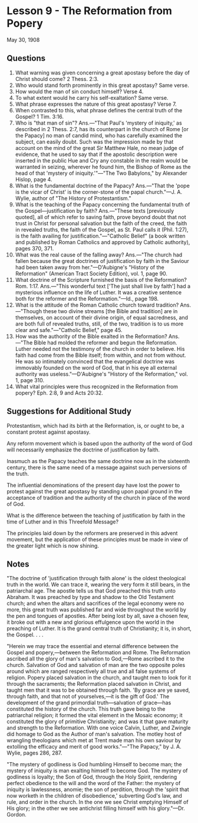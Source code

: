 # Lesson 9 - The Reformation from Popery

May 30, 1908

## Questions

1. What warning was given concerning a great apostasy before the day of Christ should come? 2 Thess. 2:3.
2. Who would stand forth prominently in this great apostasy? Same verse.
3. How would the man of sin conduct himself? Verse 4.
4. To what extent would he carry his self-exaltation? Same verse.
5. What phrase expresses the nature of this great apostasy? Verse 7.
6. When contrasted to this, what phrase defines the central truth of the Gospel? 1 Tim. 3:16.
7. Who is "that man of sin"? Ans.—"That Paul's 'mystery of iniquity,' as described in 2 Thess. 2:7, has its counterpart in the church of Rome [or the Papacy] no man of candid mind, who has carefully examined the subject, can easily doubt. Such was the impression made by that account on the mind of the great Sir Matthew Hale, no mean judge of evidence, that he used to say that if the apostolic description were inserted in the public Hue and Cry any constable in the realm would be warranted in seizing, wherever he found him, the Bishop of Rome as the head of that 'mystery of iniquity.'"—"The Two Babylons," by Alexander Hislop, page 4.
8. What is the fundamental doctrine of the Papacy? Ans.—"That the 'pope is the vicar of Christ' is the corner-stone of the papal church."—J. A. Wylie, author of "The History of Protestantism."
9. What is the teaching of the Papacy concerning the fundamental truth of the Gospel—justification by faith? Ans.—"These texts [previously quoted], all of which refer to saving faith, prove beyond doubt that not trust in Christ for personal salvation but the faith of the creed, the faith in revealed truths, the faith of the Gospel, as St. Paul calls it (Phil. 1:27), is the faith availing for justification."—"Catholic Belief" (a book written and published by Roman Catholics and approved by Catholic authority), pages 370, 371.
10. What was the real cause of the falling away? Ans.—"The church had fallen because the great doctrines of justification by faith in the Saviour had been taken away from her."—D'Aubigne's "History of the Reformation" (American Tract Society Edition), vol. 1, page 90.
11. What doctrine of the Scripture furnished the basis of the Reformation? Rom. 1:17. Ans.—"This wonderful text ['The just shall live by faith'] had a mysterious influence on the life of Luther. It was a creative sentence both for the reformer and the Reformation."—Id., page 198.
12. What is the attitude of the Roman Catholic church toward tradition? Ans.—"Though these two divine streams [the Bible and tradition] are in themselves, on account of their divine origin, of equal sacredness, and are both full of revealed truths, still, of the two, tradition is to us more clear and safe."—"Catholic Belief," page 45.
13. How was the authority of the Bible exalted in the Reformation? Ans.—"The Bible had molded the reformer and begun the Reformation. Luther needed not the testimony of the church in order to believe. His faith had come from the Bible itself; from within, and not from without. He was so intimately convinced that the evangelical doctrine was immovably founded on the word of God, that in his eye all external authority was useless."—D'Aubigne's "History of the Reformation," vol. 1, page 310.
14. What vital principles were thus recognized in the Reformation from popery? Eph. 2:8, 9 and Acts 20:32.

## Suggestions for Additional Study

Protestantism, which had its birth at the Reformation, is, or ought to be, a constant protest against apostasy.

Any reform movement which is based upon the authority of the word of God will necessarily emphasize the doctrine of justification by faith.

Inasmuch as the Papacy teaches the same doctrine now as in the sixteenth century, there is the same need of a message against such perversions of the truth.

The influential denominations of the present day have lost the power to protest against the great apostasy by standing upon papal ground in the acceptance of tradition and the authority of the church in place of the word of God.

What is the difference between the teaching of justification by faith in the time of Luther and in this Threefold Message?

The principles laid down by the reformers are preserved in this advent movement, but the application of these principles must be made in view of the greater light which is now shining.

## Notes

"The doctrine of 'justification through faith alone' is the oldest theological truth in the world. We can trace it, wearing the very form it still bears, in the patriarchal age. The apostle tells us that God preached this truth unto Abraham. It was preached by type and shadow to the Old Testament church; and when the altars and sacrifices of the legal economy were no more, this great truth was published far and wide throughout the world by the pen and tongues of apostles. After being lost by all, save a chosen few, it broke out with a new and glorious effulgence upon the world in the preaching of Luther. It is the grand central truth of Christianity; it is, in short, the Gospel. . . .

"Herein we may trace the essential and eternal difference between the Gospel and popery,—between the Reformation and Rome. The Reformation ascribed all the glory of man's salvation to God,—Rome ascribed it to the church. Salvation of God and salvation of man are the two opposite poles around which are ranged respectively all true and all false systems of religion. Popery placed salvation in the church, and taught men to look for it through the sacraments; the Reformation placed salvation in Christ, and taught men that it was to be obtained through faith. 'By grace are ye saved, through faith, and that not of yourselves,—it is the gift of God.' The development of the grand primordial truth—salvation of grace—has constituted the history of the church. This truth gave being to the patriarchal religion; it formed the vital element in the Mosaic economy; it constituted the glory of primitive Christianity; and was it that gave maturity and strength to the Reformation. With one voice Calvin, Luther, and Zwingle did homage to God as the Author of man's salvation. The motley host of wrangling theologians which met at Trent made man his own saviour by extolling the efficacy and merit of good works."—"The Papacy," by J. A. Wylie, pages 286, 287.

"The mystery of godliness is God humbling Himself to become man; the mystery of iniquity is man exalting himself to become God. The mystery of godliness is loyalty; the Son of God, through the Holy Spirit, rendering perfect obedience to the will and the word of the Father: the mystery of iniquity is lawlessness, anomie; the son of perdition, through the 'spirit that now worketh in the children of disobedience,' subverting God's law, and rule, and order in the church. In the one we see Christ emptying Himself of His glory; in the other we see antichrist filling himself with his glory."—Dr. Gordon.